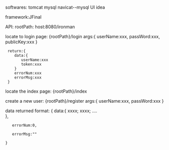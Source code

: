 
softwares:
      tomcat 
      mysql 
      navicat--mysql UI 
      idea

framework:JFinal

API:
  rootPath: host:8080/ironman

  locate to login page: {rootPath}/login
     args:{
        userName:xxx,
        passWord:xxx,
        publicKey:xxx
     }
     
     return:{
        data:{
           userName:xxx
           token:xxx      
        }
        errorNum:xxx
        errorMsg:xxx
     }
  
  locate the index page: {rootPath}/index
  
  create a new user: {rootPath}/register 
    args:{
       userName:xxx,
       passWord:xxx
    }
    
    
    
    
    
    
    
    
    
  
  data returned format:
    {
       data:{
          xxxx;
          xxxx;
          ....      
       },
       
       errorNum:0,
       
       errorMsg:""
         
    }
     


  

